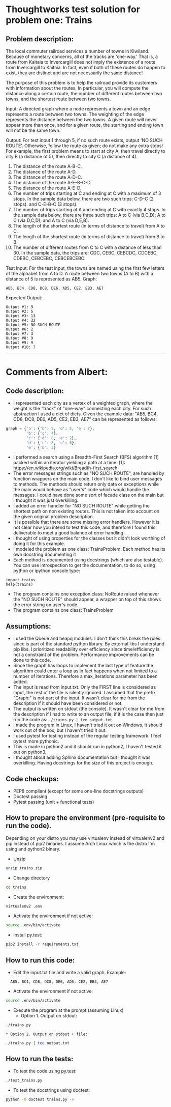 <!--  vim: set spell: -->
<!--  vim: set spelllang=en_us: -->

# Thoughtworks test solution for problem one: Trains

## Problem description:

The local commuter railroad services a number of towns in Kiwiland.  Because of
monetary concerns, all of the tracks are 'one-way.'  That is, a route from
Kaitaia to Invercargill does not imply the existence of a route from
Invercargill to Kaitaia.  In fact, even if both of these routes do happen to
exist, they are distinct and are not necessarily the same distance!

The purpose of this problem is to help the railroad provide its customers with
information about the routes.  In particular, you will compute the distance
along a certain route, the number of different routes between two towns, and
the shortest route between two towns.

Input:  A directed graph where a node represents a town and an edge represents
a route between two towns.  The weighting of the edge represents the distance
between the two towns.  A given route will never appear more than once, and for
a given route, the starting and ending town will not be the same town.

Output: For test input 1 through 5, if no such route exists, output 'NO SUCH
ROUTE'.  Otherwise, follow the route as given; do not make any extra stops!
For example, the first problem means to start at city A, then travel directly
to city B (a distance of 5), then directly to city C (a distance of 4).

 1. The distance of the route A-B-C.
 2. The distance of the route A-D.
 3. The distance of the route A-D-C.
 4. The distance of the route A-E-B-C-D.
 5. The distance of the route A-E-D.
 6. The number of trips starting at C and ending at C with a maximum of 3
    stops.  In the sample data below, there are two such trips: C-D-C (2 stops).
    and C-E-B-C (3 stops).
 7. The number of trips starting at A and ending at C with exactly 4 stops.  In
    the sample data below, there are three such trips: A to C (via B,C,D);
    A to C (via D,C,D); and A to C (via D,E,B).
 8. The length of the shortest route (in terms of distance to travel) from
    A to C.
 9. The length of the shortest route (in terms of distance to travel) from
    B to B.
 1. The number of different routes from C to C with a distance of less than 30.
    In the sample data, the trips are: CDC, CEBC, CEBCDC, CDCEBC, CDEBC,
    CEBCEBC, CEBCEBCEBC.


Test Input:
For the test input, the towns are named using the first few letters of the
alphabet from A to D.  A route between two towns (A to B) with a distance of 5
is represented as AB5. Graph:

```
AB5, BC4, CD8, DC8, DE6, AD5, CE2, EB3, AE7
```

Expected Output:

```
Output #1: 9
Output #2: 5
Output #3: 13
Output #4: 22
Output #5: NO SUCH ROUTE
Output #6: 2
Output #7: 3
Output #8: 9
Output #9: 9
Output #10: 7
```

---------------------

# Comments from Albert:

## Code description:
- I represented each city as a vertex of a weighted graph, where the weight is
  the "track" of "one-way" connecting each city.
  For such abstraction I used a dict of dicts. Given the example data:
  "AB5, BC4, CD8, DC8, DE6, AD5, CE2, EB3, AE7" can be represented as follows:
```python
graph = {'a': {'b': 5, 'd': 5, 'e': 7},
         'b': {'c': 4},
         'c': {'d': 8, 'e': 2},
         'd': {'c': 8, 'e': 6},
         'e': {'b': 3}
```
- I performed a search using a Breadth-First Search (BFS)  algorithm [1]
  packed within an iterator yielding a path at a time.
  [1]: https://en.wikipedia.org/wiki/Breadth-first_search
- The error messages strings such as "NO SUCH ROUTE", are handled by function
  wrappers on the main code. I don't like to bind user messages to methods. The
  methods should return only data or exceptions while the main would behave as
  "user's" code which would handle the messages. I could have done some sort of
  facade class on the main but I thought it was just overkilling.
- I added an error handler for "NO SUCH ROUTE" while getting the shortest path
  on non existing routes. This is not taken into account on the given original
  problem description.
- It is possible that there are some missing error handlers. However it is not
  clear how you intend to test this code, and therefore I found this deliverable
  to meet a good balance of error handling.
- I thought of using properties for the classes but it didn't look worthing of
  doing it for this example.
- I modeled the problem as one class: TrainsProblem. Each method has its own
  docstring documenting it
- Each method is documented using docstrings (which are also testable). You can
  use introspection to get the documentation, to do so, using python or ipython
  console type:
```
import trains
help(trains)
```
- The program contains one exception class: NoRoute raised whenever the "NO SUCH
  ROUTE" should appear, a wrapper on top of this shows the error string on
  user's code.
- The program contains one class: TrainsProblem


## Assumptions:
- I used the Queue and heapq modules. I don't think this break the rules
  since is part of the standard python library. By external libs I understand
  pip libs.
  I prioritized readability over efficiency since time/efficiency is not a
  constraint of the problem. Performance improvements can be done to this code.
- Since the graph has loops to implement the last type of feature the
  algorithm could enter a loop as in fact happens when not limited to a
  number of iterations. Therefore a max_iterations parameter has been added.
- The input is read from input.txt. Only the FIRST line is considered as input,
  the rest of the file is silently ignored. I assumed that the prefix "Graph:"
  is not part of the input. It wasn't clear for me from the description if it
  should have been considered or not.
- The output is written on stdout (the console). It wasn't clear for me from the
  description if I had to write to an output file, if it is the case then just
  run the code as: ``./trains.py | tee output.txt``.
- I made the program in Linux, I haven't tried it out on Windows, it should work
  out of the box, but I haven't tried it out.
- I used pytest for testing instead of the regular testing framework. I feel
  pytest more pythonic.
- This is made in python2 and it should run in python2, I haven't tested it out
  on python3.
- I thought about adding Sphinx documentation but I thought it was overkilling.
  Having docstrings for the size of this project is enough.


## Code checkups:
- PEP8 compliant (except for some one-line docstrings outputs)
- Doctest passing
- Pytest passing (unit + functional tests)


## How to prepare the environment (pre-requisite to run the code).

Depending on your distro you may use virtualenv instead of virtualenv2 and pip
instead of pip2 binaries. I assume Arch Linux which is the distro I'm using and
python2 binary.

- Unzip
```sh
unzip trains.zip
```
- Change directory
```sh
cd trains
```
- Create the environment:
```sh
virtualenv2 .env
```
- Activate the environment if not active:
```sh
source .env/bin/activate
```
- Install py.test:
```sh
pip2 install -r requirements.txt
```

## How to run this code:
- Edit the input.txt file and write a valid graph. Example:
```
  AB5, BC4, CD8, DC8, DE6, AD5, CE2, EB3, AE7
```
- Activate the environment if not active:
```sh
source .env/bin/activate
```

- Execute the program at the prompt (assuming Linux)
    * Option 1. Output on stdout:
```sh
./trains.py
```
    * Option 2. Output on stdout + file:
```sh
./trains.py | tee output.txt
```

## How to run the tests:
- To test the code using py.test:
```sh
./test_trains.py
```
- To test the docstrings using doctest:
```sh
python -m doctest trains.py -v
```
